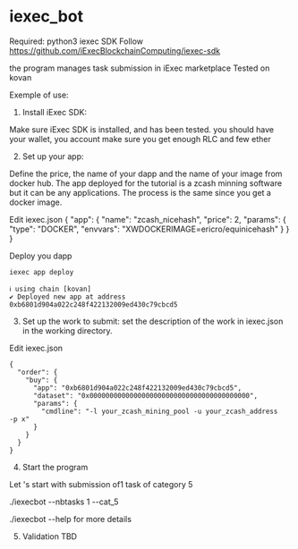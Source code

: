 # iexec_bot

Required: 
python3 
iexec SDK
Follow https://github.com/iExecBlockchainComputing/iexec-sdk


  
the program manages task submission in iExec marketplace 
Tested on kovan 

Exemple of use:

1. Install iExec SDK:

Make sure iExec SDK is installed, and has been tested.
you should have your wallet, you account
make sure you get enough RLC and few ether

2. Set up your app:

Define the price, the name of your dapp and the name of your image from docker hub.
The app deployed for the tutorial is a zcash minning software but it can be any applications. 
The process is the same since you get a docker image.   
  
Edit iexec.json
{
  "app": {
    "name": "zcash_nicehash",
    "price": 2,
    "params": {
      "type": "DOCKER",
      "envvars": "XWDOCKERIMAGE=ericro/equinicehash"
    }
  }
} 
 
Deploy you dapp 
```
iexec app deploy
```     
```
ℹ using chain [kovan]
✔ Deployed new app at address 0xb6801d904a022c248f422132009ed430c79cbcd5
```     

3. Set up the work to submit: set the description of the work in iexec.json in the working directory. 

Edit iexec.json 
```
{
  "order": {
    "buy": {
      "app": "0xb6801d904a022c248f422132009ed430c79cbcd5",
      "dataset": "0x0000000000000000000000000000000000000000",
      "params": {
        "cmdline": "-l your_zcash_mining_pool -u your_zcash_address   -p x"
      }
    }
  }
}
```

4. Start the program

Let 's start with submission of1 task of category 5

./iexecbot --nbtasks 1 --cat_5   

./iexecbot --help for more details 

5. Validation
TBD
      


